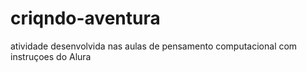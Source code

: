 # criqndo-aventura
atividade desenvolvida nas aulas de pensamento computacional com instruçoes do Alura
